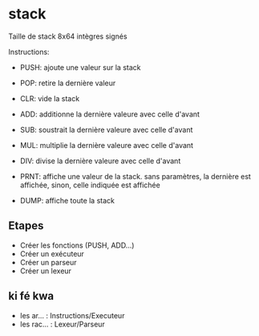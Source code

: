 # stack

Taille de stack 8x64 intègres signés

Instructions:

- PUSH: ajoute une valeur sur la stack
- POP: retire la dernière valeur
- CLR: vide la stack

- ADD: additionne la dernière valeure avec celle d'avant
- SUB: soustrait la dernière valeure avec celle d'avant
- MUL: multiplie la dernière valeure avec celle d'avant
- DIV: divise la dernière valeure avec celle d'avant

- PRNT: affiche une valeur de la stack. sans paramètres, la dernière est affichée, sinon, celle indiquée est affichée
- DUMP: affiche toute la stack

## Etapes

- Créer les fonctions (PUSH, ADD...)
- Créer un exécuteur
- Créer un parseur
- Créer un lexeur

## ki fé kwa

- les ar... : Instructions/Executeur
- les rac... : Lexeur/Parseur
